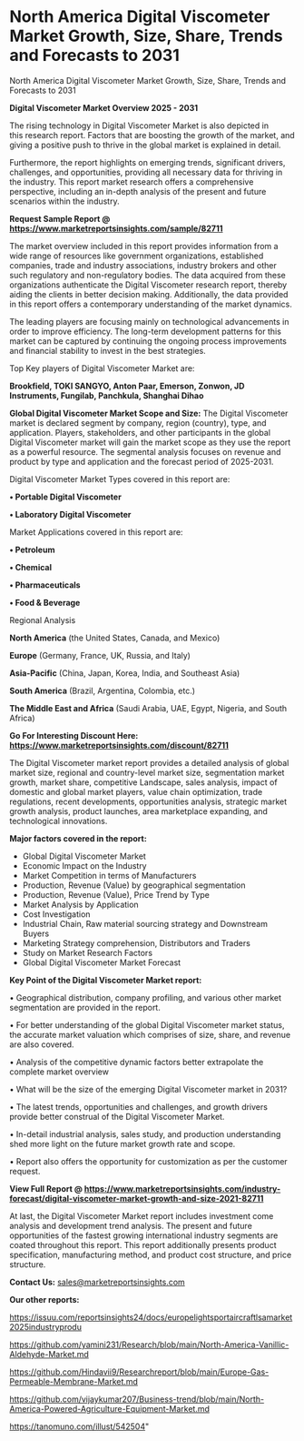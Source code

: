 # North America Digital Viscometer Market Growth, Size, Share, Trends and Forecasts to 2031
North America Digital Viscometer Market Growth, Size, Share, Trends and Forecasts to 2031

<Strong> Digital Viscometer Market Overview 2025 - 2031</strong>

The rising technology in Digital Viscometer Market is also depicted in this research report. Factors that are boosting the growth of the market, and giving a positive push to thrive in the global market is explained in detail.

Furthermore, the report highlights on emerging trends, significant drivers, challenges, and opportunities, providing all necessary data for thriving in the industry. This report market research offers a comprehensive perspective, including an in-depth analysis of the present and future scenarios within the industry.

<strong>Request Sample Report @ <a href=https://www.marketreportsinsights.com/sample/82711>https://www.marketreportsinsights.com/sample/82711</a></strong>

The market overview included in this report provides information from a wide range of resources like government organizations, established companies, trade and industry associations, industry brokers and other such regulatory and non-regulatory bodies. The data acquired from these organizations authenticate the Digital Viscometer research report, thereby aiding the clients in better decision making. Additionally, the data provided in this report offers a contemporary understanding of the market dynamics.

The leading players are focusing mainly on technological advancements in order to improve efficiency. The long-term development patterns for this market can be captured by continuing the ongoing process improvements and financial stability to invest in the best strategies.

Top Key players of Digital Viscometer Market are:

<strong>Brookfield, TOKI SANGYO, Anton Paar, Emerson, Zonwon, JD Instruments, Fungilab, Panchkula, Shanghai Dihao</strong>

<strong><b>Global Digital Viscometer Market Scope and Size:</b></strong>
The Digital Viscometer market is declared segment by company, region (country), type, and application. Players, stakeholders, and other participants in the global Digital Viscometer market will gain the market scope as they use the report as a powerful resource. The segmental analysis focuses on revenue and product by type and application and the forecast period of 2025-2031.

Digital Viscometer Market Types covered in this report are:

<strong>• Portable Digital Viscometer

• Laboratory Digital Viscometer</strong>

Market Applications covered in this report are:

<strong>• Petroleum

• Chemical

• Pharmaceuticals

• Food & Beverage</strong> 

Regional Analysis

<strong>North America</strong> (the United States, Canada, and Mexico)

<strong>Europe</strong> (Germany, France, UK, Russia, and Italy)

<strong>Asia-Pacific</strong> (China, Japan, Korea, India, and Southeast Asia)

<strong>South America</strong> (Brazil, Argentina, Colombia, etc.)

<strong>The Middle East and Africa</strong> (Saudi Arabia, UAE, Egypt, Nigeria, and South Africa)

<strong>Go For Interesting Discount Here: <a href=https://www.marketreportsinsights.com/discount/82711>https://www.marketreportsinsights.com/discount/82711</a></strong>

The Digital Viscometer market report provides a detailed analysis of global market size, regional and country-level market size, segmentation market growth, market share, competitive Landscape, sales analysis, impact of domestic and global market players, value chain optimization, trade regulations, recent developments, opportunities analysis, strategic market growth analysis, product launches, area marketplace expanding, and technological innovations.

<strong><b>Major factors covered in the report:</b></strong>
<ul>
  <li>Global Digital Viscometer Market </li>
  <li>Economic Impact on the Industry</li>
  <li>Market Competition in terms of Manufacturers</li>
  <li>Production, Revenue (Value) by geographical segmentation</li>
  <li>Production, Revenue (Value), Price Trend by Type</li>
  <li>Market Analysis by Application</li>
  <li>Cost Investigation</li>
  <li>Industrial Chain, Raw material sourcing strategy and Downstream Buyers</li>
  <li>Marketing Strategy comprehension, Distributors and Traders</li>
  <li>Study on Market Research Factors</li>
  <li>Global Digital Viscometer Market Forecast</li>
</ul>

<strong><b>Key Point of the Digital Viscometer Market report:</b></strong>

• Geographical distribution, company profiling, and various other market segmentation are provided in the report.

• For better understanding of the global Digital Viscometer market status, the accurate market valuation which comprises of size, share, and revenue are also covered.

• Analysis of the competitive dynamic factors better extrapolate the complete market overview

• What will be the size of the emerging Digital Viscometer market in 2031?

• The latest trends, opportunities and challenges, and growth drivers provide better construal of the Digital Viscometer Market.

• In-detail industrial analysis, sales study, and production understanding shed more light on the future market growth rate and scope.

• Report also offers the opportunity for customization as per the customer request.

<strong><b>View Full Report @ <a href=https://www.marketreportsinsights.com/industry-forecast/digital-viscometer-market-growth-and-size-2021-82711>https://www.marketreportsinsights.com/industry-forecast/digital-viscometer-market-growth-and-size-2021-82711</a></b></strong>


At last, the Digital Viscometer Market report includes investment come analysis and development trend analysis. The present and future opportunities of the fastest growing international industry segments are coated throughout this report. This report additionally presents product specification, manufacturing method, and product cost structure, and price structure.

<strong>Contact Us:</strong>
sales@marketreportsinsights.com

<strong>Our other reports:</strong>

<a href=https://issuu.com/reportsinsights24/docs/europelightsportaircraftlsamarket2025industryprodu>https://issuu.com/reportsinsights24/docs/europelightsportaircraftlsamarket2025industryprodu</a>

<a href=https://github.com/yamini231/Research/blob/main/North-America-Vanillic-Aldehyde-Market.md>https://github.com/yamini231/Research/blob/main/North-America-Vanillic-Aldehyde-Market.md</a>

<a href=https://github.com/Hindavii9/Researchreport/blob/main/Europe-Gas-Permeable-Membrane-Market.md>https://github.com/Hindavii9/Researchreport/blob/main/Europe-Gas-Permeable-Membrane-Market.md</a>

<a href=https://github.com/vijaykumar207/Business-trend/blob/main/North-America-Powered-Agriculture-Equipment-Market.md>https://github.com/vijaykumar207/Business-trend/blob/main/North-America-Powered-Agriculture-Equipment-Market.md</a>

<a href=https://tanomuno.com/illust/542504>https://tanomuno.com/illust/542504</a>"
